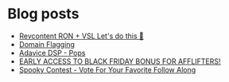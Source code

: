 # Blog posts
<!-- BLOG-POST-LIST:START -->
- [Revcontent RON + VSL Let&#39;s do this 🚀](https://afflift.com/f/threads/revcontent-ron-vsl-lets-do-this-%F0%9F%9A%80.9662/)
- [Domain Flagging](https://afflift.com/f/threads/domain-flagging.9870/)
- [Adavice DSP - Pops](https://afflift.com/f/threads/adavice-dsp-pops.8378/)
- [EARLY ACCESS TO BLACK FRIDAY BONUS FOR AFFLIFTERS!](https://afflift.com/f/threads/early-access-to-black-friday-bonus-for-afflifters.9869/)
- [Spooky Contest - Vote For Your Favorite Follow Along](https://afflift.com/f/threads/spooky-contest-vote-for-your-favorite-follow-along.9831/)
<!-- BLOG-POST-LIST:END -->
